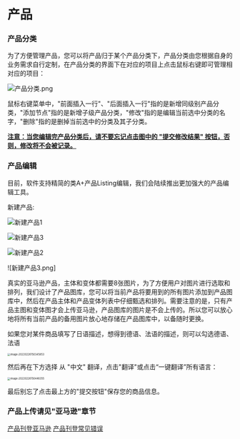 # 产品

### 产品分类

为了方便管理产品，您可以将产品归于某个产品分类下，产品分类由您根据自身的业务需求自行定制，在产品分类的界面下在对应的项目上点击鼠标右键即可管理相对应的项目：

![产品分类.png](https://oss.yboom.cn/resource/guide-doc/cb080fa3a4418a1e10329b33e609c77c.png)

鼠标右键菜单中，"前面插入一行"、"后面插入一行"指的是新增同级别产品分类，"添加节点"指的是新增子级产品分类，"修改"指的是编辑当前选中分类的名字，"删除"指的是删掉当前选中的分类及其子分类。

**<u>注意：当您编辑完产品分类后，请不要忘记点击图中的 "提交修改结果" 按钮，否则，修改将不会被记录。</u>**

### 产品编辑

目前，软件支持精简的类A+产品Listing编辑，我们会陆续推出更加强大的产品编辑工具。

新建产品:

![新建产品1](https://oss.yboom.cn/resource/guide-doc/image-20220226145356833.png)

![新建产品3](https://oss.yboom.cn/resource/guide-doc/image-20220226145952969.png)

![新建产品2](https://oss.yboom.cn/resource/guide-doc/image-20220226145826796.png)

![新建产品3.png]

真实的亚马逊产品，主体和变体都需要8张图片，为了方便用户对图片进行选取和排列，我们设计了产品图库，您可以将当前产品将要用到的所有图片添加到产品图库中，然后在产品主体和产品变体列表中仔细甄选和排列。需要注意的是，只有产品主图和变体图才会上传亚马逊，产品图库的图片是不会上传的。所以您可以放心地将所有当前产品的备用图片放心地存储在产品图库中，以备随时更换。

如果您对某件商品填写了日语描述，想得到德语、法语的描述，则可以勾选德语、法语

<img src="https://oss.yboom.cn/resource/guide-doc/image-20220226150345853.png" alt="image-20220226150345853" style="zoom:40%;" />

然后再在下方选择 从 "中文" 翻译，点击"翻译"或点击“一键翻译”所有语言：

<img title="" src="https://oss.yboom.cn/resource/guide-doc/image-20220226150446355.png" alt="image-20220226150446355" style="zoom:40%;">

最后别忘了点击最上方的"提交按钮"保存您的商品信息。

### 产品上传请见"亚马逊"章节

[产品刊登亚马逊](/amazon/upload)
[产品刊登常见错误](/amazon/upload-errors)